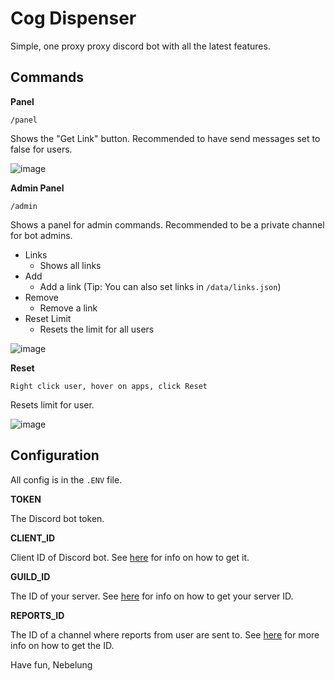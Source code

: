 # Cog Dispenser
Simple, one proxy proxy discord bot with all the latest features.

## Commands
**Panel**

`/panel`

Shows the "Get Link" button. Recommended to have send messages set to false for users.

![image](https://github.com/cognetwork-dev/Cog-Dispenser/assets/81875430/290de37f-1b51-43df-9dd4-c8f90b30d534)

**Admin Panel**

`/admin`

Shows a panel for admin commands. Recommended to be a private channel for bot admins.

- Links
  - Shows all links
- Add
  - Add a link (Tip: You can also set links in `/data/links.json`)
- Remove
  - Remove a link
- Reset Limit
  - Resets the limit for all users

![image](https://github.com/cognetwork-dev/Cog-Dispenser/assets/81875430/c2b46af3-79ea-450f-807a-e6fe8d4f9656)

**Reset**

`Right click user, hover on apps, click Reset`

Resets limit for user.

![image](https://github.com/cognetwork-dev/Cog-Dispenser/assets/81875430/78a9f084-3272-4249-a208-1e5c9c2af101)

## Configuration

All config is in the `.ENV` file.

**TOKEN**

The Discord bot token.

**CLIENT_ID**

Client ID of Discord bot. See [here](https://support.heateor.com/discord-client-id-discord-client-secret/) for info on how to get it.

**GUILD_ID**

The ID of your server. See [here](https://www.alphr.com/discord-find-server-id/) for info on how to get your server ID.

**REPORTS_ID**

The ID of a channel where reports from user are sent to. See [here](https://turbofuture.com/internet/Discord-Channel-ID) for more info on how to get the ID.


Have fun, Nebelung
